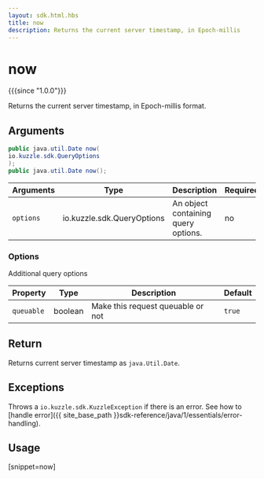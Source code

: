 ```yaml
---
layout: sdk.html.hbs
title: now
description: Returns the current server timestamp, in Epoch-millis
---
```


# now

{{{since "1.0.0"}}}

Returns the current server timestamp, in Epoch-millis format.

## Arguments

```java
public java.util.Date now(
io.kuzzle.sdk.QueryOptions
);
public java.util.Date now();
```

| Arguments | Type   | Description                         | Required |
| --------- | ------ | ----------------------------------- | -------- |
| `options` | io.kuzzle.sdk.QueryOptions | An object containing query options. | no       |

### **Options**

Additional query options

| Property   | Type  | Description                       | Default |
| ---------- | ------- | --------------------------------- | ------- |
| `queuable` | boolean | Make this request queuable or not | `true`  |

## Return

Returns current server timestamp as `java.Util.Date`.

## Exceptions

Throws a `io.kuzzle.sdk.KuzzleException` if there is an error. See how to [handle error]({{ site_base_path }}sdk-reference/java/1/essentials/error-handling).

## Usage

[snippet=now]
